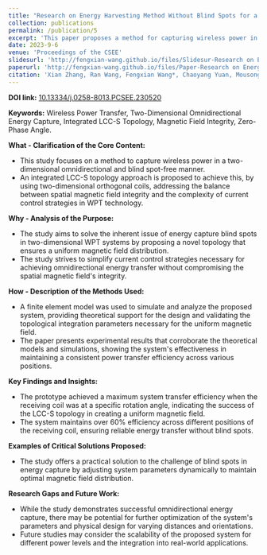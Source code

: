 ```yaml
---
title: "Research on Energy Harvesting Method Without Blind Spots for a Two-dimensional Omni-directional Wireless Power Transfer System With Integrated LCC-S Topology"
collection: publications
permalink: /publication/5
excerpt: 'This paper proposes a method for capturing wireless power in a two-dimensional omnidirectional manner without blind spots by integrating the LCC-S topology. The approach addresses the competition between spatial magnetic field integrity and the complexity of current control strategies in two-dimensional omnidirectional wireless power transfer technology.  The  system  uses  two-dimensional  orthogonal coils as electromagnetic coupling mechanisms and integrates them into the LCC-S compensation topology. The  magnetic field  distribution  in  the  system  in two-dimensional  space  is  analyzed  using  a  field-road coupling finite element model, and the peak magnetic field intensity vector trajectory over time is circular. An integrated two-dimensional  omnidirectional  wireless  power  transfer experimental  prototype  was  constructed,  and  experimental results demonstrate that the system achieves two-dimensional omnidirectional electromagnetic energy capture without blind spots under a single power source drive.'
date: 2023-9-6
venue: 'Proceedings of the CSEE'
slidesurl: 'http://fengxian-wang.github.io/files/Slidesur-Research on Energy Harvesting Method Without Blind Spots for a Two-dimensional Omni-directional Wireless Power Transfer System With Integrated LCC-S Topology.pdf'
paperurl: 'http://fengxian-wang.github.io/files/Paper-Research on Energy Harvesting Method Without Blind Spots for a Two-dimensional Omni-directional Wireless Power Transfer System With Integrated LCC-S Topology.pdf'
citation: 'Xian Zhang, Ran Wang, Fengxian Wang*, Chaoyang Yuan, Mousong Li, Qingxin Yang, Zhongyu Dai. Research on Energy Harvesting Method Without Blind Spots for a Two-dimensional Omni-directional Wireless Power Transfer System With Integrated LCC-S Topology. <i>Proceedings of the CSEE</i>. 44(10).'
---
```


 **DOI link:**
  [10.13334/j.0258-8013.PCSEE.230520](https://doi.org/10.13334/j.0258-8013.pcsee.230520)

  

  **Keywords:**
 Wireless Power Transfer, Two-Dimensional Omnidirectional Energy Capture, Integrated LCC-S Topology, Magnetic Field Integrity, Zero-Phase Angle.

  

  **What - Clarification of the Core Content:**

  

  - This study focuses on a method to capture wireless power in a two-dimensional omnidirectional and blind spot-free manner.
  - An integrated LCC-S topology approach is proposed to achieve this, by using two-dimensional orthogonal coils, addressing the balance between spatial magnetic field integrity and the complexity of current control strategies in WPT technology.

  

  **Why - Analysis of the Purpose:**

  - The study aims to solve the inherent issue of energy capture blind spots in two-dimensional WPT systems by proposing a novel topology that ensures a uniform magnetic field distribution.
  - The study strives to simplify current control strategies necessary for achieving omnidirectional energy transfer without compromising the spatial magnetic field's integrity.

  

  **How - Description of the Methods Used:**

  - A finite element model was used to simulate and analyze the proposed system, providing theoretical support for the design and validating the topological integration parameters necessary for the uniform magnetic field.
  - The paper presents experimental results that corroborate the theoretical models and simulations, showing the system's effectiveness in maintaining a consistent power transfer efficiency across various positions.

  

  **Key Findings and Insights:**

  - The prototype achieved a maximum system transfer efficiency when the receiving coil was at a specific rotation angle, indicating the success of the LCC-S topology in creating a uniform magnetic field.
  - The system maintains over 60% efficiency across different positions of the receiving coil, ensuring reliable energy transfer without blind spots.

  

  **Examples of Critical Solutions Proposed:**

  - The study offers a practical solution to the challenge of blind spots in energy capture by adjusting system parameters dynamically to maintain optimal magnetic field distribution.

    

  **Research Gaps and Future Work:**

  - While the study demonstrates successful omnidirectional energy capture, there may be potential for further optimization of the system's parameters and physical design for varying distances and orientations.
  - Future studies may consider the scalability of the proposed system for different power levels and the integration into real-world applications.
